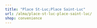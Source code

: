```yaml
---
title: "Place St-Luc;Place Saint-Luc"
url: /alma/place-st-luc-place-saint-luc/
shop: convenience
---
```

